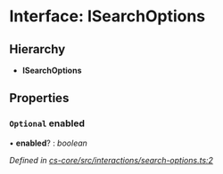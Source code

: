 # Interface: ISearchOptions

## Hierarchy

* **ISearchOptions**

## Properties

### `Optional` enabled

• **enabled**? : *boolean*

*Defined in [cs-core/src/interactions/search-options.ts:2](https://github.com/RichardHovenkamp/csnext/blob/0e0b9b29/packages/cs-core/src/interactions/search-options.ts#L2)*
